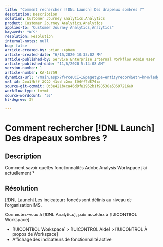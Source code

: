 ```yaml
---
title: "Comment rechercher [!DNL Launch] Des drapeaux sombres ?"
description: Description
solution: Customer Journey Analytics,Analytics
product: Customer Journey Analytics,Analytics
applies-to: "Customer Journey Analytics,Analytics"
keywords: "KCS"
resolution: Resolution
internal-notes: null
bug: false
article-created-by: Brian Topham
article-created-date: "6/15/2020 10:33:02 PM"
article-published-by: Service Enterprise Internal Workflow Admin User
article-published-date: "11/6/2020 5:14:08 AM"
version-number: 1
article-number: KA-15759
dynamics-url: "/main.aspx?forceUCI=1&pagetype=entityrecord&etn=knowledgearticle&id=2c0b4e2b-58af-ea11-a812-000d3a303484"
exl-id: 2ea14b4f-2929-41ed-a2ea-596ff7d576ca
source-git-commit: 0c3e421beca46d9fe1952b1f98538a50697216a0
workflow-type: tm+mt
source-wordcount: '53'
ht-degree: 5%

---
```


# Comment rechercher [!DNL Launch] Des drapeaux sombres ?

## Description

Comment savoir quelles fonctionnalités Adobe Analysis Workspace j’ai actuellement ? 

## Résolution

[!DNL Launch] Les indicateurs foncés sont définis au niveau de l’organisation IMS.

Connectez-vous à [!DNL Analytics], puis accédez à [!UICONTROL Workspace].

* [!UICONTROL Workspace] > [!UICONTROL Aide] > [!UICONTROL À propos de Workspace]
* Affichage des indicateurs de fonctionnalité active
